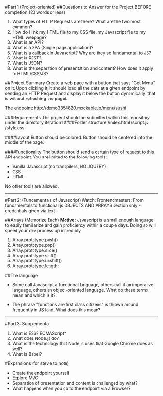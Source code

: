 #Part 1 (Project-oriented)
##Questions to Answer for the Project BEFORE completion (20 words or less)
1. What types of HTTP Requests are there? What are the two most common?
2. How do I link my HTML file to my CSS file, my Javascript file to my HTML webpage?
3. What is an API?
4. What is a SPA (Single page application)?
5. What is a callback in Javascript? Why are they so fundamental to JS?
6. What is REST?
7. What is JSON?
8. What is the separation of presentation and content? How does it apply to HTML/CSS/JS?

##Project Summary
Create a web page with a button that says "Get Menu" on it. Upon clicking it,
it should load all the data at a given endpoint by sending an HTTP Request and display it below the button dynamically (that is without refreshing the page).

The endpoint: http://demo3354820.mockable.io/menu/sushi

###Requirements
The project should be submitted within this repository under the directory iteration1
####Folder structure
/index.html
/script.js
/style.css

####Layout
Button should be colored.
Button should be centered into the middle of the page.

####Functionality
The button should send a certain type of request to this API endpoint.
You are limited to the following tools:
* Vanilla Javascript (no transpilers, NO JQUERY)
* CSS
* HTML

No other tools are allowed.



---
#Part 2: (Fundamentals of Javascript)
Watch:
Frontendmasters: From fundamentals to functional js OBJECTS AND ARRAYS section only - credentials given via text -

##Arrays (Memorize Each)
**Motive:** Javascript is a small enough language to easily familiarize and gain proficiency within a couple days. Doing so will speed your dev process up incredibly. 
1. Array.prototype.push()
2. Array.prototype.pop()
3. Array.prototype.slice()
4. Array.prototype.shift()
5. Array.prototype.unshift()
6. Array.prototype.length;

##The language
 * Some call Javascript a functional language, others call it an imperative language, others an object-oriented language. What do these terms mean and which is it? 

* The phrase "functions are first class citizens" is thrown around frequently in JS land. What does this mean?


---
#Part 3: Supplemental
1. What is ES6? ECMAScript? 
2. What does Node.js do?
3. What is the technology that Node.js uses that Google Chrome does as well?
4. What is Babel? 


#Expansions (for stevie to note)
* Create the endpoint yourself
* Explore MVC
* Separation of presentation and content is challenged by what?
* What happens when you go to the endpoint via a Browser?


